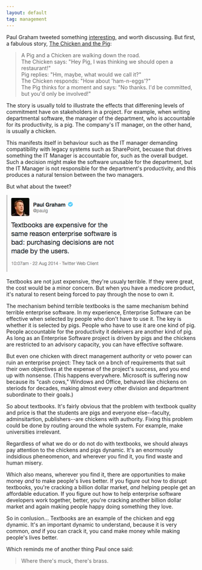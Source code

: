 ```yaml
---
layout: default
tag: management
---
```


Paul Graham tweeted something [interesting][1], and worth discussing. But first, a fabulous story, [The Chicken and the Pig][2]:

[1]: https://twitter.com/paulg/status/502819403948249088
[2]: https://en.wikipedia.org/wiki/The_Chicken_and_the_Pig

> A Pig and a Chicken are walking down the road.  
> The Chicken says: "Hey Pig, I was thinking we should open a restaurant!"  
> Pig replies: "Hm, maybe, what would we call it?"  
> The Chicken responds: "How about 'ham-n-eggs'?"  
> The Pig thinks for a moment and says: "No thanks. I'd be committed, but you'd only be involved!"

The story is usually told to illustrate the effects that differening levels of commitment have on stakeholders in a project. For example, when writing departmental software, the manager of the department, who is accountable for its productivity, is a pig. The company's IT manager, on the other hand, is usually a chicken.

This manifests itself in behaviour such as the IT manager demanding compatibility with legacy systems such as SharePoint, becuase that drives something the IT Manager is accountable for, such as the overall budget. Such a decision might make the software unusable for the department, but the IT Manager is not responsible for the department's productivity, and this produces a natural tension between the two managers.

But what about the tweet?

![Textbooks](/assets/images/textbooks.png)

Textbooks are not just expensive, they're usualy terrible. If they were great, the cost would be a minor concern. But when you have a medicore product, it's natural to resent being forced to pay through the nose to own it.

The mechanism behind terrible textbooks is the same mechanism behind terrible enterprise software. In my experience, Enterprise Software can be effective when selected by people who don't have to use it. The key is whether it is selected by pigs. People who have to use it are one kind of pig. People accountable for the productivity it deleivers are another kind of pig. As long as an Enterprise Software project is driven by pigs and the chickens are restricted to an advisory capacity, you can have effective software.

But even one chicken with direct management authority or veto power can ruin an enterprise project: They tack on a bnch of requirements that suit their own objectives at the expense of the project's success, and you end up with nonsense. (This happens everywhere. Microsoft is suffering now because its "cash cows," Windows and Office, behaved like chickens on steriods for decades, making almost every other division and department subordinate to their goals.)

So about textbooks. It's fairly obvious that the problem with textbook quality and price is that the students are pigs and everyone else--faculty, adminsitartion, publishers--are chickens with authority. Fixing this problem could be done by routing around the whole system. For example, make universities irrelevant.

Regardless of what we do or do not do with textbooks, we should always pay attention to the chickens and pigs dynamic. It's an enormously indsidious pheneomenon, and wherever you find it, you find waste and human misery.

Which also means, wherever you find it, there are opportunities to make money *and* to make people's lives better. If you figure out how to disrupt textbooks, you're cracking a billion dollar market, *and* helping people get an affordable education. If you figure out how to help enterprise software developers work together, better, you're cracking another billion dollar market and again making people happy doing something they love.

So in conlusion... Textbooks are an example of the chicken and egg dynamic. It's an important dynamic to understand, because it is very common, *and* if you can crack it, you cand make money while making people's lives better.

Which reminds me of another thing Paul once said:

> Where there's muck, there's brass.